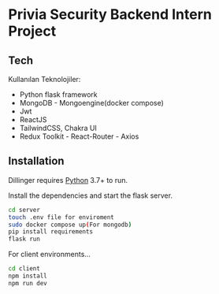 # Privia Security Backend Intern Project

## Tech

Kullanılan Teknolojiler:

- Python flask framework 
- MongoDB - Mongoengine(docker compose)
- Jwt
- ReactJS
- TailwindCSS, Chakra UI
- Redux Toolkit - React-Router - Axios


## Installation

Dillinger requires [Python](https://python.org/) 3.7+ to run.

Install the dependencies and start the flask server.

```sh
cd server 
touch .env file for enviroment
sudo docker compose up(For mongodb)
pip install requirements
flask run
```

For client environments...

```sh
cd client
npm install
npm run dev
```



